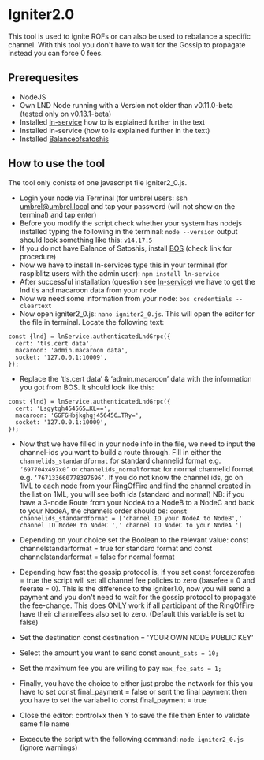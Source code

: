 # Igniter2.0

This tool is used to ignite ROFs or can also be used to rebalance a specific channel. With this tool you don't have to wait for the Gossip to propagate instead you can force 0 fees.

## Prerequesites 
* NodeJS
* Own LND Node running with a Version not older than v0.11.0-beta (tested only on v0.13.1-beta)
* Installed [ln-service](https://github.com/alexbosworth/ln-service.git) how to is explained further in the text
* Installed ln-service (how to is explained further in the text)
* Installed [Balanceofsatoshis](https://plebnet.wiki/wiki/Umbrel_-_Installing_BoS)

## How to use the tool

The tool only conists of one javascript file igniter2_0.js. 

* Login your node via Terminal (for umbrel users: ssh umbrel@umbrel.local and tap your password (will not show on the terminal) and tap enter)
* Before you modify the script check whether your system has nodejs installed typing the following in the terminal: `node --version` 
output should look something like this: `v14.17.5`
* If you do not have Balance of Satoshis, install [BOS](https://plebnet.wiki/wiki/Umbrel_-_Installing_BoS) (check link for procedure) 
* Now we have to install ln-services type this in your terminal (for raspiblitz users with the admin user): `npm install ln-service`
* After successful installation (question see [ln-service](https://github.com/alexbosworth/ln-service.git)) we have to get the lnd tls and macaroon data from your node 
* Now we need some information from your node:  `bos credentials --cleartext`
* Now open igniter2_0.js: `nano igniter2_0.js`. This will open the editor for the file in terminal. Locate the following text:

````
const {lnd} = lnService.authenticatedLndGrpc({
  cert: 'tls.cert data',
  macaroon: 'admin.macaroon data',
  socket: '127.0.0.1:10009',
});
````
* Replace the ‘tls.cert data’ & ‘admin.macaroon’ data with the information you got from BOS. It should look like this:

````
const {lnd} = lnService.authenticatedLndGrpc({
  cert: 'Lsgytgh454565…KL==',
  macaroon: 'GGFGHbjkghgj456456…TRy=',
  socket: '127.0.0.1:10009',
});
````

* Now that we have filled in your node info in the file, we need to input the channel-ids you want to build a route through. Fill in either the `channelids_standardformat` for standard channelid format e.g. `‘697704x497x0’` or `channelids_normalformat` for normal channelid format e.g. `‘767133660778397696’`. If you do not know the channel ids, go on 1ML to each node from your RingOfFire and find the channel created in the list on 1ML, you will see both ids (standard and normal)
NB: if you have a 3-node Route from your NodeA to a NodeB to a NodeC and back to your NodeA, the channels order should be:
`const channelids_standardformat = ['channel ID your NodeA to NodeB',' channel ID NodeB to NodeC ',' channel ID NodeC to your NodeA ']`

* Depending on your choice set the Boolean to the relevant value: const channelstandarformat = true for standard format and const channelstandarformat = false for normal format
* Depending how fast the gossip protocol is, if you set const forcezerofee = true the script will set all channel fee policies to zero (basefee = 0 and feerate = 0). This is the difference to the igniter1.0, now you will send a payment and you don't need to wait for the gossip protocol to propagate the fee-change. This does ONLY work if all participant of the RingOfFire have their channelfees also set to zero. (Default this variable is set to false)
* Set the destination const destination = 'YOUR OWN NODE PUBLIC KEY'
* Select the amount you want to send const `amount_sats = 10;`
* Set the maximum fee you are willing to pay `max_fee_sats = 1;` 
* Finally, you have the choice to either just probe the network for this you have to set const final_payment = false or sent the final payment then you have to set the variabel to const final_payment = true
* Close the editor: control+x then Y to save the file then Enter to validate same file name
* Excecute the script with the following command: `node igniter2_0.js` (ignore warnings)






